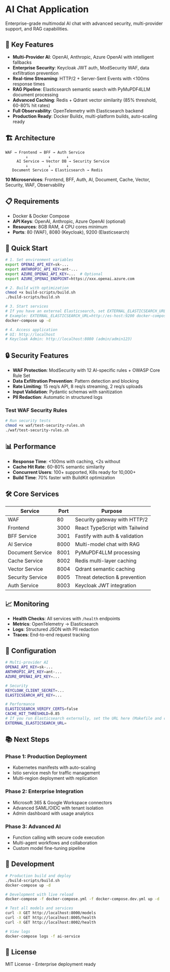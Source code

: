 # AI Chat Application

Enterprise-grade multimodal AI chat with advanced security, multi-provider support, and RAG capabilities.

## 🚀 Key Features

- **Multi-Provider AI**: OpenAI, Anthropic, Azure OpenAI with intelligent fallbacks
- **Enterprise Security**: Keycloak JWT auth, ModSecurity WAF, data exfiltration prevention  
- **Real-time Streaming**: HTTP/2 + Server-Sent Events with <100ms response times
- **RAG Pipeline**: Elasticsearch semantic search with PyMuPDF4LLM document processing
- **Advanced Caching**: Redis + Qdrant vector similarity (85% threshold, 60-80% hit rates)
- **Full Observability**: OpenTelemetry with Elasticsearch backend
- **Production Ready**: Docker Buildx, multi-platform builds, auto-scaling ready

## 🏗️ Architecture

```
WAF → Frontend → BFF → Auth Service
         ↓         ↓       ↓
     AI Service → Vector DB → Security Service  
         ↓         ↓       ↓
   Document Service → Elasticsearch → Redis
```

**10 Microservices**: Frontend, BFF, Auth, AI, Document, Cache, Vector, Security, WAF, Observability

## 📋 Requirements

- Docker & Docker Compose
- **API Keys**: OpenAI, Anthropic, Azure OpenAI (optional)
- **Resources**: 8GB RAM, 4 CPU cores minimum
- **Ports**: 80 (WAF), 8080 (Keycloak), 9200 (Elasticsearch)

## 🚀 Quick Start

```bash
# 1. Set environment variables
export OPENAI_API_KEY=sk-...
export ANTHROPIC_API_KEY=ant-...
export AZURE_OPENAI_API_KEY=...  # Optional
export AZURE_OPENAI_ENDPOINT=https://xxx.openai.azure.com

# 2. Build with optimization
chmod +x build-scripts/build.sh
./build-scripts/build.sh

# 3. Start services
# If you have an external Elasticsearch, set EXTERNAL_ELASTICSEARCH_URL so the local ES container is not started
# Example: EXTERNAL_ELASTICSEARCH_URL=http://es-host:9200 docker-compose up -d
docker-compose up -d

# 4. Access application
# UI: http://localhost
# Keycloak Admin: http://localhost:8080 (admin/admin123)
```

## 🔒 Security Features

- **WAF Protection**: ModSecurity with 12 AI-specific rules + OWASP Core Rule Set
- **Data Exfiltration Prevention**: Pattern detection and blocking
- **Rate Limiting**: 15 req/s API, 8 req/s streaming, 2 req/s uploads
- **Input Validation**: Pydantic schemas with sanitization
- **PII Redaction**: Automatic in structured logs

### Test WAF Security Rules
```bash
# Run security tests
chmod +x waf/test-security-rules.sh
./waf/test-security-rules.sh
```

## 📊 Performance

- **Response Time**: <100ms with caching, <2s without
- **Cache Hit Rate**: 60-80% semantic similarity
- **Concurrent Users**: 100+ supported, K8s ready for 10,000+
- **Build Time**: 70% faster with BuildKit optimization

## 🛠️ Core Services

| Service | Port | Purpose |
|---------|------|---------|
| WAF | 80 | Security gateway with HTTP/2 |
| Frontend | 3000 | React TypeScript with Tailwind |
| BFF Service | 3001 | Fastify with auth & validation |
| AI Service | 8000 | Multi-model chat with RAG |
| Document Service | 8001 | PyMuPDF4LLM processing |
| Cache Service | 8002 | Redis multi-layer caching |
| Vector Service | 8004 | Qdrant semantic caching |
| Security Service | 8005 | Threat detection & prevention |
| Auth Service | 8003 | Keycloak JWT integration |

## 📈 Monitoring

- **Health Checks**: All services with `/health` endpoints
- **Metrics**: OpenTelemetry → Elasticsearch
- **Logs**: Structured JSON with PII redaction  
- **Traces**: End-to-end request tracking

## 🔧 Configuration

```bash
# Multi-provider AI
OPENAI_API_KEY=sk-...
ANTHROPIC_API_KEY=ant-...
AZURE_OPENAI_API_KEY=...

# Security
KEYCLOAK_CLIENT_SECRET=...
ELASTICSEARCH_API_KEY=...

# Performance  
ELASTICSEARCH_VERIFY_CERTS=false
CACHE_HIT_THRESHOLD=0.85
# If you run Elasticsearch externally, set the URL here (Makefile and compose fall back to this):
EXTERNAL_ELASTICSEARCH_URL=
```

## 📚 Next Steps

### Phase 1: Production Deployment
- Kubernetes manifests with auto-scaling
- Istio service mesh for traffic management
- Multi-region deployment with replication

### Phase 2: Enterprise Integration
- Microsoft 365 & Google Workspace connectors
- Advanced SAML/OIDC with tenant isolation
- Admin dashboard with usage analytics

### Phase 3: Advanced AI
- Function calling with secure code execution
- Multi-agent workflows and collaboration
- Custom model fine-tuning pipeline

## 🤝 Development

```bash
# Production build and deploy
./build-scripts/build.sh
docker-compose up -d

# Development with live reload
docker-compose -f docker-compose.yml -f docker-compose.dev.yml up -d

# Test all models and services
curl -X GET http://localhost:8000/models
curl -X GET http://localhost:8005/health
curl -X GET http://localhost:8002/health

# View logs
docker-compose logs -f ai-service
```

## 📄 License

MIT License - Enterprise deployment ready